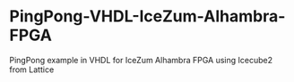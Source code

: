 # PingPong-VHDL-IceZum-Alhambra-FPGA

PingPong example in VHDL for IceZum Alhambra FPGA using Icecube2 from Lattice


